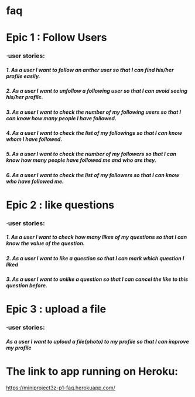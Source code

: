 # faq

# Epic 1 : Follow Users
    
<h3> ·user stories:
    
<h5>1. As a user I want to follow an anther user so that I can find his/her profile easily.
<h5>2. As a user I want to unfollow a following user so that I can avoid seeing his/her profile.
<h5>3. As a user I want to check the number of my following users so that I can know how many people I have followed.
<h5>4. As a user I want to check the list of my followings so that I can know whom I have followed.
<h5>5. As a user I want to check the number of my followers so that I can know how many people have followed me and who are they.
<h5>6. As a user I want to check the list of my followers so that I can know who have followed me.
    
# Epic 2 : like questions

<h3> ·user stories:
    
 <h5>1. As a user I want to check how many likes of my questions so that I can know the value of the question.
 <h5>2. As a user I want to like a question so that I can mark which question I liked
 <h5>3. As a user I want to unlike a question so that I can cancel the like to this question before.
 
 # Epic 3 : upload a file
 
 <h3> ·user stories:
    
 <h5>As a user I want to upload a file(photo) to my profile so that I can improve my profile
 
 
 # The link to app running on Heroku:
 https://miniproject3z-p1-faq.herokuapp.com/
 
